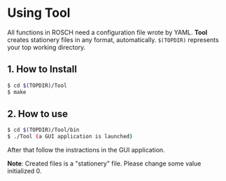 # Using Tool

All functions in ROSCH need a configuration file wrote by YAML.
__Tool__ creates stationery files in any format, automatically.
`$(TOPDIR)` represents your top working directory.
## 1. How to Install

```sh
$ cd $(TOPDIR)/Tool
$ make
``` 

## 2. How to use

```sh
$ cd $(TOPDIR)/Tool/bin
$ ./Tool (a GUI application is launched)
``` 

After that follow the instractions in the GUI application.

__Note__: Created files is a "stationery" file.
Please change some value initialized 0.
